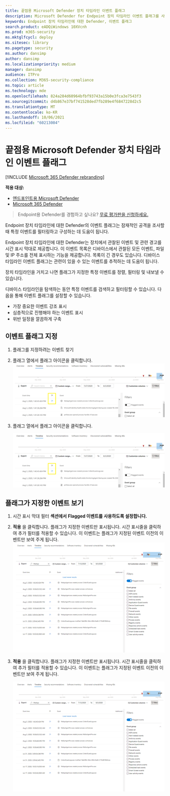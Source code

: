 ```yaml
---
title: 끝점용 Microsoft Defender 장치 타임라인 이벤트 플래그
description: Microsoft Defender for Endpoint 장치 타임라인 이벤트 플래그를 사용하여
keywords: Endpoint 장치 타임라인에 대한 Defender, 이벤트 플래그
search.product: eADQiWindows 10XVcnh
ms.prod: m365-security
ms.mktglfcycl: deploy
ms.sitesec: library
ms.pagetype: security
ms.author: dansimp
author: dansimp
ms.localizationpriority: medium
manager: dansimp
audience: ITPro
ms.collection: M365-security-compliance
ms.topic: article
ms.technology: mde
ms.openlocfilehash: 824a284d60964bfbf93743a15b0e3fca3e7543f3
ms.sourcegitcommit: d4b867e37bf741528ded7fb289e4f6847228d2c5
ms.translationtype: MT
ms.contentlocale: ko-KR
ms.lasthandoff: 10/06/2021
ms.locfileid: "60213004"
---
```

# <a name="microsoft-defender-for-endpoint-device-timeline-event-flags"></a>끝점용 Microsoft Defender 장치 타임라인 이벤트 플래그

[!INCLUDE [Microsoft 365 Defender rebranding](../../includes/microsoft-defender.md)]

**적용 대상:**
- [엔드포인트용 Microsoft Defender](https://go.microsoft.com/fwlink/p/?linkid=2154037)
- [Microsoft 365 Defender](https://go.microsoft.com/fwlink/?linkid=2118804)

> Endpoint용 Defender를 경험하고 싶나요? [무료 평가판을 신청하세요.](https://signup.microsoft.com/create-account/signup?products=7f379fee-c4f9-4278-b0a1-e4c8c2fcdf7e&ru=https://aka.ms/MDEp2OpenTrial?ocid=docs-wdatp-assignaccess-abovefoldlink)

Endpoint 장치 타임라인에 대한 Defender의 이벤트 플래그는 잠재적인 공격을 조사할 때 특정 이벤트를 필터링하고 구성하는 데 도움이 됩니다.

Endpoint 장치 타임라인에 대한 Defender는 장치에서 관찰된 이벤트 및 관련 경고를 시간 표시 막대로 제공합니다. 이 이벤트 목록은 디바이스에서 관찰된 모든 이벤트, 파일 및 IP 주소를 전체 표시하는 기능을 제공합니다. 목록이 긴 경우도 있습니다. 디바이스 타임라인 이벤트 플래그는 관련이 있을 수 있는 이벤트를 추적하는 데 도움이 됩니다.

장치 타임라인을 거치고 나면 플래그가 지정한 특정 이벤트를 정렬, 필터링 및 내보낼 수 있습니다.

디바이스 타임라인을 탐색하는 동안 특정 이벤트를 검색하고 필터링할 수 있습니다. 다음을 통해 이벤트 플래그를 설정할 수 있습니다.

- 가장 중요한 이벤트 강조 표시
- 심층적으로 진행해야 하는 이벤트 표시
- 위반 일정을 깔끔하게 구축

## <a name="flag-an-event"></a>이벤트 플래그 지정

1. 플래그를 지정하려는 이벤트 찾기
2. 플래그 열에서 플래그 아이콘을 클릭합니다. 
![장치 타임라인 플래그의 이미지입니다.](images/device-flags.png)
2. 플래그 열에서 플래그 아이콘을 클릭합니다.

   ![장치 타임라인 플래그의 이미지](images/device-flags.png)

## <a name="view-flagged-events"></a>플래그가 지정한 이벤트 보기

1. 시간 표시 막대 필터 **섹션에서** **Flagged 이벤트를 사용하도록 설정합니다.**
2. **적용** 을 클릭합니다. 플래그가 지정한 이벤트만 표시됩니다.
시간 표시줄을 클릭하여 추가 필터를 적용할 수 있습니다. 이 이벤트는 플래그가 지정된 이벤트 이전의 이벤트만 보여 주게 됩니다.  
![필터가 설정되어 있는 장치 타임라인 플래그의 이미지입니다.](images/device-flag-filter.png)
2. **적용** 을 클릭합니다. 플래그가 지정한 이벤트만 표시됩니다. 시간 표시줄을 클릭하여 추가 필터를 적용할 수 있습니다. 이 이벤트는 플래그가 지정된 이벤트 이전의 이벤트만 보여 주게 됩니다.

   ![필터가 설정되어 있는 장치 타임라인 플래그의 이미지](images/device-flag-filter.png)
